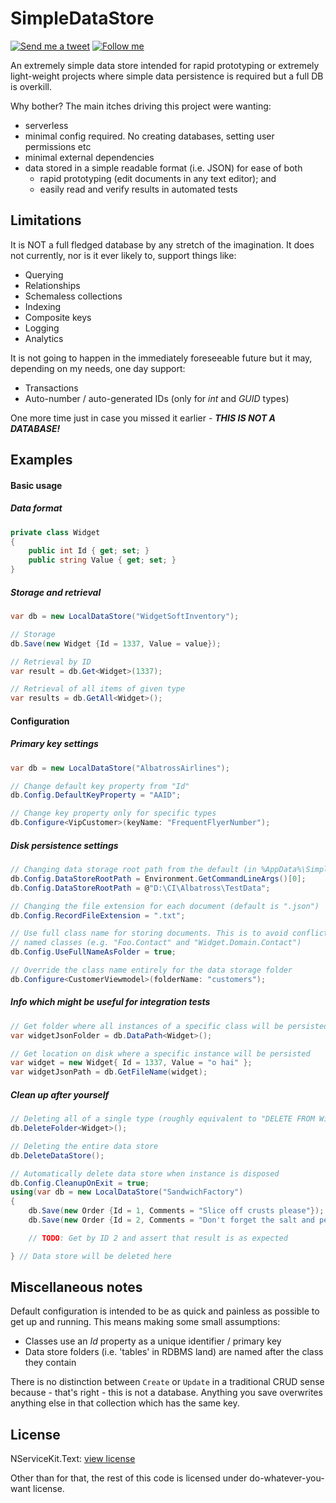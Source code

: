 SimpleDataStore
==========

[![Send me a tweet](http://nathanchere.github.io/twitter_tweet.png)](https://twitter.com/intent/tweet?screen_name=nathanchere "Send me a tweet") [![Follow me](http://nathanchere.github.io/twitter_follow.png)](https://twitter.com/intent/user?screen_name=nathanchere "Follow me")

An extremely simple data store intended for rapid prototyping or extremely light-weight projects where simple data persistence is required but a full DB is overkill.

Why bother? The main itches driving this project were wanting:

* serverless
* minimal config required. No creating databases, setting user permissions etc
* minimal external dependencies
* data stored in a simple readable format (i.e. JSON) for ease of both
  * rapid prototyping (edit documents in any text editor); and
  * easily read and verify results in automated tests

Limitations
----------

It is NOT a full fledged database by any stretch of the imagination. It does not currently, nor is it ever likely to, support things like:

* Querying
* Relationships
* Schemaless collections
* Indexing
* Composite keys
* Logging
* Analytics

It is not going to happen in the immediately foreseeable future but it may, depending on my needs, one day support:

* Transactions
* Auto-number / auto-generated IDs (only for *int* and *GUID* types)

One more time just in case you missed it earlier - ***THIS IS NOT A DATABASE!***

Examples
---------------

#### Basic usage

##### Data format

```cs
private class Widget
{
    public int Id { get; set; }
    public string Value { get; set; }
}
```
##### Storage and retrieval

```cs
var db = new LocalDataStore("WidgetSoftInventory");            

// Storage
db.Save(new Widget {Id = 1337, Value = value});

// Retrieval by ID
var result = db.Get<Widget>(1337);

// Retrieval of all items of given type
var results = db.GetAll<Widget>();
```

#### Configuration

##### Primary key settings

```cs
var db = new LocalDataStore("AlbatrossAirlines");

// Change default key property from "Id"
db.Config.DefaultKeyProperty = "AAID";

// Change key property only for specific types
db.Configure<VipCustomer>(keyName: "FrequentFlyerNumber");
```

##### Disk persistence settings

```cs
// Changing data storage root path from the default (in %AppData%\SimpleDataStore)
db.Config.DataStoreRootPath = Environment.GetCommandLineArgs()[0];
db.Config.DataStoreRootPath = @"D:\CI\Albatross\TestData";

// Changing the file extension for each document (default is ".json")
db.Config.RecordFileExtension = ".txt";

// Use full class name for storing documents. This is to avoid conflicts in similarly
// named classes (e.g. "Foo.Contact" and "Widget.Domain.Contact")
db.Config.UseFullNameAsFolder = true;

// Override the class name entirely for the data storage folder
db.Configure<CustomerViewmodel>(folderName: "customers");
```

##### Info which might be useful for integration tests
```cs
// Get folder where all instances of a specific class will be persisted
var widgetJsonFolder = db.DataPath<Widget>();

// Get location on disk where a specific instance will be persisted
var widget = new Widget{ Id = 1337, Value = "o hai" };
var widgetJsonPath = db.GetFileName(widget);
```

##### Clean up after yourself

```cs
// Deleting all of a single type (roughly equivalent to "DELETE FROM Widget;")
db.DeleteFolder<Widget>();

// Deleting the entire data store
db.DeleteDataStore();

// Automatically delete data store when instance is disposed
db.Config.CleanupOnExit = true;
using(var db = new LocalDataStore("SandwichFactory")
{
    db.Save(new Order {Id = 1, Comments = "Slice off crusts please"});
    db.Save(new Order {Id = 2, Comments = "Don't forget the salt and pepper"});

    // TODO: Get by ID 2 and assert that result is as expected

} // Data store will be deleted here
```


Miscellaneous notes
---------------

Default configuration is intended to be as quick and painless as possible to get up and running. This means making some small assumptions:

* Classes use an *Id* property as a unique identifier / primary key
* Data store folders (i.e. 'tables' in RDBMS land) are named after the class they contain

There is no distinction between `Create` or `Update` in a traditional CRUD sense because - that's right - this is not a database. Anything you save
overwrites anything else in that collection which has the same key.

License
-------

NServiceKit.Text: [view license](https://github.com/NServiceKit/NServiceKit/blob/master/LICENSE)

Other than for that, the rest of this code is licensed under do-whatever-you-want license.